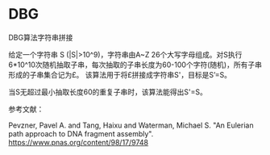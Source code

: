 # DBG
DBG算法字符串拼接

给定一个字符串 S (|S|>10^9)，字符串由A~Z 26个大写字母组成。对S执行6*10^10次随机抽取子串，每次抽取的子串长度为60-100个字符(随机)，所有子串形成的子串集合记为£。
该算法用于将£拼接成字符串S'，目标是S’=S。

当S无超过最小抽取长度60的重复子串时，该算法能得出S'=S。

参考文献：

Pevzner, Pavel A. and Tang, Haixu and Waterman, Michael S. "An Eulerian path approach to DNA fragment assembly". https://www.pnas.org/content/98/17/9748
